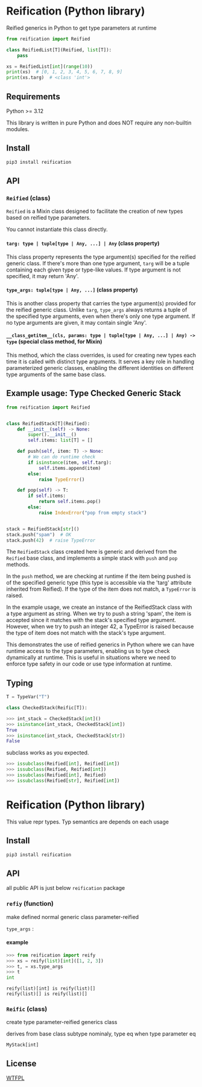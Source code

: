 # Reification (Python library)

Reified generics in Python to get type parameters at runtime

```py
from reification import Reified

class ReifiedList[T](Reified, list[T]):
    pass

xs = ReifiedList[int](range(10))
print(xs)  # [0, 1, 2, 3, 4, 5, 6, 7, 8, 9]
print(xs.targ)  # <class 'int'>
```

## Requirements

Python >= 3.12

This library is written in pure Python and does NOT require any non-builtin modules.

## Install

```sh
pip3 install reification
```

## API

### `Reified` (class)

`Reified` is a Mixin class designed to facilitate the creation of new types based on reified type parameters.

You cannot instantiate this class directly.

#### `targ: type | tuple[type | Any, ...] | Any` (class property)

This class property represents the type argument(s) specified for the reified generic class.
If there's more than one type argument, `targ` will be a tuple containing each given type or type-like values.
If type argument is not specified, it may return 'Any'.

#### `type_args: tuple[type | Any, ...]` (class property)

This is another class property that carries the type argument(s) provided for the reified generic class.
Unlike `targ`, `type_args` always returns a tuple of the specified type arguments, even when there's only one type argument.
If no type arguments are given, it may contain single 'Any'.

#### `__class_getitem__(cls, params: type | tuple[type | Any, ...] | Any) -> type` (special class method, for Mixin)

This method, which the class overrides, is used for creating new types each time it is called with distinct type arguments.
It serves a key role in handling parameterized generic classes, enabling the different identities on different type arguments of the same base class.

## Example usage: Type Checked Generic Stack

```py
from reification import Reified


class ReifiedStack[T](Reified):
    def __init__(self) -> None:
        super().__init__()
        self.items: list[T] = []

    def push(self, item: T) -> None:
        # We can do runtime check
        if isinstance(item, self.targ):
            self.items.append(item)
        else:
            raise TypeError()

    def pop(self) -> T:
        if self.items:
            return self.items.pop()
        else:
            raise IndexError("pop from empty stack")


stack = ReifiedStack[str]()
stack.push("spam")  # OK
stack.push(42)  # raise TypeError
```

The `ReifiedStack` class created here is generic and derived from the `Reified` base class, and implements a simple stack with `push` and `pop` methods.

In the `push` method, we are checking at runtime if the item being pushed is of the specified generic type (this type is accessible via the 'targ' attribute inherited from Reified).
If the type of the item does not match, a `TypeError` is raised.

In the example usage, we create an instance of the ReifiedStack class with a type argument as string. When we try to push a string 'spam', the item is accepted since it matches with the stack's specified type argument. However, when we try to push an integer 42, a TypeError is raised because the type of item does not match with the stack's type argument.

This demonstrates the use of reified generics in Python where we can have runtime access to the type parameters, enabling us to type check dynamically at runtime. This is useful in situations where we need to enforce type safety in our code or use type information at runtime.

## Typing

```py
T = TypeVar("T")

class CheckedStack(Reific[T]):

```

```py
>>> int_stack = CheckedStack[int]()
>>> isinstance(int_stack, CheckedStack[int])
True
>>> isinstance(int_stack, CheckedStack[str])
False
```

subclass works as you expected.

```py
>>> issubclass(Reified[int], Reified[int])
>>> issubclass(Reified, Reified[int])
>>> issubclass(Reified[int], Reified)
>>> issubclass(Reified[str], Reified[int])
```
# Reification (Python library)

This value repr types.
Typ semantics are depends on each usage

## Install

```sh
pip3 install reification
```

## API

all public API is just below `reification` package

### `refiy` (function)

make defined normal generic class parameter-reified

`type_args` :

#### example

```py
>>> from reification import reify
>>> xs = reify(list)[int]([1, 2, 3])
>>> t, = xs.type_args
>>> t
int
```

```
reify(list)[int] is reify(list)[]
reify(list)[] is reify(list)[]
```

### `Reific` (class)

create type parameter-reified generics class


derives from base class
subtype nominaly, type eq when type parameter eq

```
MyStack[int]
```

## License

[WTFPL](LICENSE)
